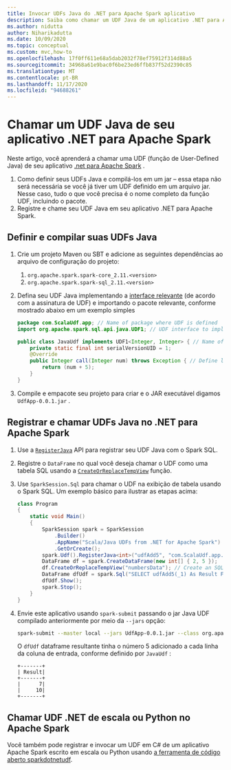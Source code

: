 ```yaml
---
title: Invocar UDFs Java do .NET para Apache Spark aplicativo
description: Saiba como chamar um UDF Java de um aplicativo .NET para Apache Spark.
ms.author: nidutta
author: Niharikadutta
ms.date: 10/09/2020
ms.topic: conceptual
ms.custom: mvc,how-to
ms.openlocfilehash: 17f0ff611e68a5dab2032f78ef75912f314d88a5
ms.sourcegitcommit: 34968a61e9bac0f6be23ed6ffb837f52d2390c85
ms.translationtype: MT
ms.contentlocale: pt-BR
ms.lasthandoff: 11/17/2020
ms.locfileid: "94688261"
---
```

# <a name="call-a-java-udf-from-your-net-for-apache-spark-application"></a>Chamar um UDF Java de seu aplicativo .NET para Apache Spark

Neste artigo, você aprenderá a chamar uma UDF (função de User-Defined Java) de seu aplicativo [.net para Apache Spark](https://github.com/dotnet/spark) .

1. Como definir seus UDFs Java e compilá-los em um jar – essa etapa não será necessária se você já tiver um UDF definido em um arquivo jar. Nesse caso, tudo o que você precisa é o nome completo da função UDF, incluindo o pacote.
2. Registre e chame seu UDF Java em seu aplicativo .NET para Apache Spark.

## <a name="define-and-compile-your-java-udfs"></a>Definir e compilar suas UDFs Java

1. Crie um projeto Maven ou SBT e adicione as seguintes dependências ao arquivo de configuração do projeto:
    1. `org.apache.spark.spark-core_2.11.<version>`
    2. `org.apache.spark.spark-sql_2.11.<version>`
2. Defina seu UDF Java implementando a [interface relevante](https://github.com/apache/spark/blob/master/sql/core/src/main/java/org/apache/spark/sql/api/java/UDF1.java) (de acordo com a assinatura de UDF) e importando o pacote relevante, conforme mostrado abaixo em um exemplo simples

    ```java
    package com.ScalaUdf.app; // Name of package where UDF is defined
    import org.apache.spark.sql.api.java.UDF1; // UDF interface to implement

    public class JavaUdf implements UDF1<Integer, Integer> { // Name of the Java UDF
        private static final int serialVersionUID = 1;
        @Override
        public Integer call(Integer num) throws Exception { // Define logic of UDF
            return (num + 5);
        }
    }
    ```

3. Compile e empacote seu projeto para criar e o JAR executável digamos `UdfApp-0.0.1.jar` .

## <a name="register-and-call-java-udfs-in-net-for-apache-spark"></a>Registrar e chamar UDFs Java no .NET para Apache Spark

1. Use a [`RegisterJava`](https://github.com/dotnet/spark/blob/8dcdcdc7c60d5f42cba5a90f1346d854ab5bf7bb/src/csharp/Microsoft.Spark/Sql/UDFRegistration.cs#L424) API para registrar seu UDF Java com o Spark SQL.
2. Registre o `DataFrame` no qual você deseja chamar o UDF como uma tabela SQL usando a [`CreateOrReplaceTempView`](https://github.com/dotnet/spark/blob/master/src/csharp/Microsoft.Spark/Sql/DataFrame.cs#L982) função.
3. Use `SparkSession.Sql` para chamar o UDF na exibição de tabela usando o Spark SQL.
Um exemplo básico para ilustrar as etapas acima:

    ```csharp
    class Program
    {
        static void Main()
        {
            SparkSession spark = SparkSession
                .Builder()
                .AppName("Scala/Java UDFs from .NET for Apache Spark")
                .GetOrCreate();
            spark.Udf().RegisterJava<int>("udfAdd5", "com.ScalaUdf.app.JavaUdf"); // Register your Java UDF as 'udfAdd5'
            DataFrame df = spark.CreateDataFrame(new int[] { 2, 5 });
            df.CreateOrReplaceTempView("numbersData"); // Create an SQL table from the DataFrame `df`
            DataFrame dfUdf = spark.Sql("SELECT udfAdd5(_1) As Result FROM numbersData"); // Call the registered UDF on the table
            dfUdf.Show();
            spark.Stop();
        }
    }
    ```

4. Envie este aplicativo usando `spark-submit` passando o jar Java UDF compilado anteriormente por meio da `--jars` opção:

    ```bash
    spark-submit --master local --jars UdfApp-0.0.1.jar --class org.apache.spark.deploy.dotnet.DotnetRunner microsoft-spark-2-4_2.11-1.0.0.jar InterRuntimeUDFs.exe
    ```

    O `dfUdf` dataframe resultante tinha o número 5 adicionado a cada linha da coluna de entrada, conforme definido por `JavaUdf` :

    ```text
    +-------+
    | Result|
    +-------+
    |      7|
    |     10|
    +-------+
    ```

## <a name="call-net-udf-from-scala-or-python-in-apache-spark"></a>Chamar UDF .NET de escala ou Python no Apache Spark

Você também pode registrar e invocar um UDF em C# de um aplicativo Apache Spark escrito em escala ou Python usando [a ferramenta de código aberto sparkdotnetudf](https://github.com/imback82/sparkdotnetudf).

